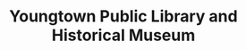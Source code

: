 ---
layout: repo
title: "Youngtown Public Library and Historical Museum"
id: 13388
permalink: repos/13388/
---